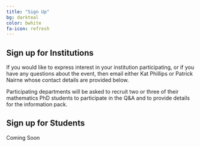```yaml
---
title: "Sign Up"
bg: darkteal
color: bwhite
fa-icon: refresh
---
```


## Sign up for Institutions


If you would like to express interest in your institution participating, or if you have any questions about the event, then email either Kat Phillips or Patrick Nairne whose contact details are provided below.

Participating departments will be asked to recruit two or three of their mathematics PhD students to participate in the Q&A and to provide details for the information pack.

## Sign up for Students

Coming Soon